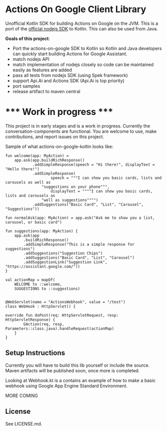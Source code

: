 # Actions On Google Client Library


Unofficial Kotlin SDK for building Actions on Google on the JVM.  This is a port of the [official nodejs SDK](https://github.com/actions-on-google/actions-on-google-nodejs) to Kotlin.  This can also be used from Java.

__Goals of this project__:

 * Port the actions-on-google SDK to Kotlin so Kotlin and Java developers can quickly start building Actions for Google Assistant.
 * match nodejs API
 * match implementation of nodejs closely so code can be maintained easily as features are added
 * pass all tests from nodejs SDK (using Spek framework)
 * support Api.Ai and Actions SDK (Api.Ai is top priority)
 * port samples
 * release artifact to maven central

# *** Work in progress ***

This project is in early stages and is a work in progress.  Currently the conversation-components are functional. You are welcome to use, make contributions, and report issues on this project.

Sample of what actions-on-google-koltin looks like:

    fun welcome(app: MyAction) =
        app.ask(app.buildRichResponse()
                .addSimpleResponse(speech = "Hi there!", displayText = "Hello there!")
                .addSimpleResponse(
                        speech = """I can show you basic cards, lists and carousels as well as
                    "suggestions on your phone""",
                        displayText = """"I can show you basic cards, lists and carousels as
                    "well as suggestions"""")
                .addSuggestions("Basic Card", "List", "Carousel", "Suggestions"))
                
    fun normalAsk(app: MyAction) = app.ask("Ask me to show you a list, carousel, or basic card")

    fun suggestions(app: MyAction) {
        app.ask(app
            .buildRichResponse()
            .addSimpleResponse("This is a simple response for suggestions")
            .addSuggestions("Suggestion Chips")
            .addSuggestions("Basic Card", "List", "Carousel")
            .addSuggestionLink("Suggestion Link", "https://assistant.google.com/"))
    }
    
    val actionMap = mapOf(
        WELCOME to ::welcome,
        SUGGESTIONS to ::suggestions)
      
    
    @WebServlet(name = "ActionsWebhook", value = "/test")
    class WebHook : HttpServlet() {

    override fun doPost(req: HttpServletRequest, resp: HttpServletResponse) {
            GAction(req, resp, Parameters::class.java).handleRequest(actionMap)
        }
    }



## Setup Instructions

Currently you will have to build this lib yourself or include the source.  Maven artifacts will be published soon, once more is completed.

Looking at Webhook.kt is a contains an example of how to make a basic webhook using Google App Engine Standard Environment.

MORE COMING

## License
See LICENSE.md.
